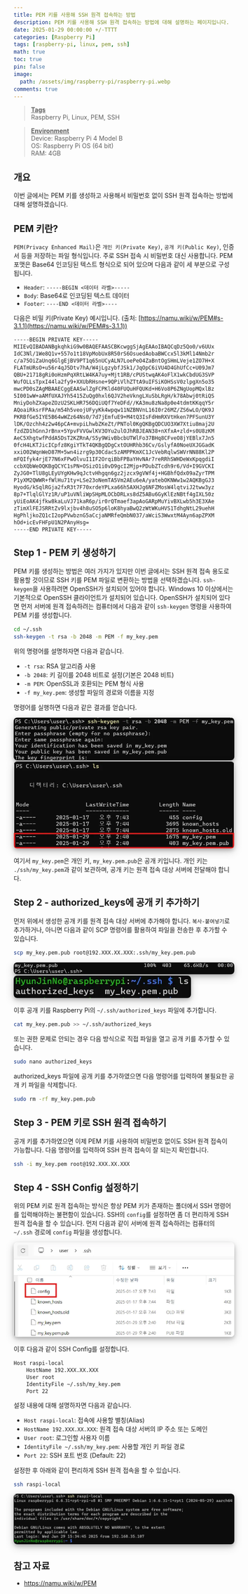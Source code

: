 ```yaml
---
title: PEM 키를 사용해 SSH 원격 접속하는 방법
description: PEM 키를 사용해 SSH 원격 접속하는 방법에 대해 설명하는 페이지입니다.
date: 2025-01-29 00:00:00 +/-TTTT
categories: [Raspberry Pi]
tags: [raspberry-pi, linux, pem, ssh]
math: true
toc: true
pin: false
image:
  path: /assets/img/raspberry-pi/raspberry-pi.webp
comments: true
---
```


<blockquote class="prompt-info"><p><strong><u>Tags</u></strong> <br> Raspberry Pi, Linux, PEM, SSH</p></blockquote>

<blockquote class="prompt-info"><p><strong><u>Environment</u></strong> <br>
Device: Raspberry Pi 4 Model B <br>
OS: Raspberry Pi OS (64 bit) <br>
RAM: 4GB </p></blockquote>

## 개요

이번 글에서는 PEM 키를 생성하고 사용해서 비밀번호 없이 SSH 원격 접속하는 방법에 대해 설명하겠습니다.

## PEM 키란?

`PEM(Privacy Enhanced Mail)`은 `개인 키(Private Key)`, `공개 키(Public Key)`, 인증서 등을 저장하는 파일 형식입니다. 주로 SSH 접속 시 비밀번호 대신 사용합니다. PEM 포맷은 Base64 인코딩된 텍스트 형식으로 되어 있으며 다음과 같이 세 부분으로 구성됩니다.

- `Header`: `-----BEGIN <데이터 라벨>-----`
- `Body`: Base64로 인코딩된 텍스트 데이터
- `Footer`: `----END <데이터 라벨>----`

다음은 비밀 키(Private Key) 예시입니다. (출처: [https://namu.wiki/w/PEM#s-3.1.1](https://namu.wiki/w/PEM#s-3.1.1))

```
-----BEGIN PRIVATE KEY-----
MIIEvQIBADANBgkqhkiG9w0BAQEFAASCBKcwggSjAgEAAoIBAQCqDz5Qo0/v6UUx
IdC3Nl/1We8Q1v+557o1t18VpMobUx8R50rS6OsuedAobaBWCcx5l3kMl14Nmb2r
c/a75OiZaUnq6GlgEjBV9PT1q65nUCyALN7LoePeO4ZaBntOgSHmLVeje1ZO7H+X
FLATmURsO+u56r4qJ5Dtv7hA/W4jLgzybfJSk1/JqOpC6iVU4D4GhUfCc+U09Jm7
QBU+21718gRi0oHzmPqXRtLW4KA7uy+Mjt1RB/cPUStwqAK4oFlX1wkCbdUG3SVP
WufOLLsTpxI44la2fy9+XXUbRHsne+9QPiVlhZTtA9uIFSiKOHSsV0zlpgXn5o35
mwcPD0sZAgMBAAECggEAASwlZgFCPKld40FUQuHFQUKd+H6Vo8P6ZNgUopMQxlBz
5I001wW+aAMfUXAJYh5415ZuQg0hxl6QJV2heVkngLXuSbLRgH/k78Abwj0tRiQS
MniyDohZXapeZOzU2SKLHR756DQiUQf7YeDFd//KA3mu8zNa8p0e4tdmtKKqqY5r
AQoaiRksrFPAa/m54h5veojUFyyKk4wpqw11NZBNVnL16I0r26MZ/ZS6wLO/QK9J
PKRBfGe5IYE5B64wWZz64Ns0/7d7jEmfuE9+M4tQ3IsFdHmRXVtHken7PFSunU3Y
lDK/Ozchh4z2w46pCA+mvpiLhwbZKeZt/PNTol0KgQKBgQDCUO3XW7Xtiu8maj2U
fzdZD1hGnnJrBnx+5YpvFVVGwlKV3OYu2ulOJhRBJEAN38+nXfxA+zld+s0U8zKM
AeC5XhgtwfPddA5DsT2KZRnA/S5y9WivBbcbUTWlFo37BHq8CFveO8jYEBlx7Jn5
0fcH4LKTJicICpfz8KgiYTkT4QKBgQDgCxtOUHRhb36Cv/GslyfA0NoeUXJGGadK
xxiO02WqnWeD87M+5wn4izrg9p30Cdac5zAMPPKmXC1JcVebRqlwSWVrNN88Kl2P
mFQIfyk4rjE77N6xFPwOlvuI1IF2OrqiBbFPBaYHvNAr7reRRhSWHDeWxKpqgdiI
ccbXQbWeOQKBgQCYC1sPN+OSizO1i0vD9gcI2Mjp+PDubZTcdh9r6/Vd+I9GVCKI
ZyJG0+TlU8gLEyUYgKHw9qJctvHhgqn6gz2jzcx9gVWf4j+HGBhfQdx09aZyrTPM
P1yXM2QWWR+fWlHu71ty+LSe23oNemTA5Vm2AEu6eA/yatebOKNWw1w2AQKBgGJ3
HyodG/kSqlRGja2fxR3t7F70xrdeYPLxa66h5AXHJg6NFZMosW4lqtviJ2tww3yz
8p7+TlqlGlYz1R/uP1uVNliWpSHpMLOCbDRLxs8dZ5ABu6GyKlEzNBtf4gIXL50z
yUiEoAK4jfkw8kaLuVJ71kaR6p/ir0rQTmaef3apAoGARpMuYivBXLwb5h3E3XAe
zTimXlFEJSRRtZv9lxjbv4h8uSO5p6loK8hyaBwQ2zWtWKuHVS1TdhgNtL29uehH
HgPhljkoZQ1cI2opPVwbznG5aCcjaNMRfeQmbN037/aWciS3WwxtM4Ayn6apZPXM
hOd+icEvFHFpU1N2PAnyHsg=
-----END PRIVATE KEY-----
```

## Step 1 - PEM 키 생성하기

PEM 키를 생성하는 방법은 여러 가지가 있지만 이번 글에서는 SSH 원격 접속 용도로 활용할 것이므로 SSH 키를 PEM 파일로 변환하는 방법을 선택하겠습니다. `ssh-keygen`을 사용하려면 OpenSSH가 설치되어 있어야 합니다. Windows 10 이상에서는 기본적으로 OpenSSH 클라이언트가 설치되어 있습니다. OpenSSH가 설치되어 있다면 먼저 서버에 원격 접속하려는 컴퓨터에서 다음과 같이 `ssh-keygen` 명령을 사용하여 PEM 키를 생성합니다.

```bash
cd ~/.ssh
ssh-keygen -t rsa -b 2048 -m PEM -f my_key.pem
```

위의 명령어를 설명하자면 다음과 같습니다.

- `-t rsa`: RSA 알고리즘 사용
- `-b 2048`: 키 길이를 2048 비트로 설정(기본은 2048 비트)
- `-m PEM`: OpenSSL과 호환되는 PEM 형식 사용
- `-f my_key.pem`: 생성할 파일의 경로와 이름을 지정

명령어를 실행하면 다음과 같은 결과를 얻습니다.

<img src="/assets/img/raspberry-pi/pem/pic1.webp" alt="pic1" style="box-shadow: 0 4px 8px 0 rgba(0, 0, 0, 0.2), 0 6px 20px 0 rgba(0, 0, 0, 0.19); border-radius: 0.5rem"/>

<img src="/assets/img/raspberry-pi/pem/pic2.webp" alt="pic2" style="box-shadow: 0 4px 8px 0 rgba(0, 0, 0, 0.2), 0 6px 20px 0 rgba(0, 0, 0, 0.19); border-radius: 0.5rem"/>

여기서 `my_key.pem`은 개인 키, `my_key.pem.pub`은 공개 키입니다. 개인 키는 `./ssh/my_key.pem`과 같이 보관하며, 공개 키는 원격 접속 대상 서버에 전달해야 합니다.

## Step 2 - authorized_keys에 공개 키 추가하기

먼저 위에서 생성한 공개 키를 원격 접속 대상 서버에 추가해야 합니다. `복사-붙여넣기`로 추가하거나, 아니면 다음과 같이 SCP 명령어를 활용하여 파일을 전송한 후 추가할 수 있습니다.

```bash
scp my_key.pem.pub root@192.XXX.XX.XXX:.ssh/my_key.pem.pub
```

<img src="/assets/img/raspberry-pi/pem/pic3.webp" alt="pic3" style="box-shadow: 0 4px 8px 0 rgba(0, 0, 0, 0.2), 0 6px 20px 0 rgba(0, 0, 0, 0.19); border-radius: 0.5rem"/>

<img src="/assets/img/raspberry-pi/pem/pic4.webp" alt="pic4" style="box-shadow: 0 4px 8px 0 rgba(0, 0, 0, 0.2), 0 6px 20px 0 rgba(0, 0, 0, 0.19); border-radius: 0.5rem"/>

이후 공개 키를 Raspberry Pi의 `~/.ssh/authorized_keys` 파일에 추가합니다.

```bash
cat my_key.pem.pub >> ~/.ssh/authorized_keys
```

또는 권한 문제로 안되는 경우 다음 방식으로 직접 파일을 열고 공개 키를 추가할 수 있습니다.

```bash
sudo nano authorized_keys
```

authorized_keys 파일에 공개 키를 추가하였으면 다음 명령어를 입력하여 불필요한 공개 키 파일을 삭제합니다.

```bash
sudo rm -rf my_key.pem.pub
```

## Step 3 - PEM 키로 SSH 원격 접속하기

공개 키를 추가하였으면 이제 PEM 키를 사용하여 비밀번호 없이도 SSH 원격 접속이 가능합니다. 다음 명령어를 입력하여 SSH 원격 접속이 잘 되는지 확인합니다.

```bash
ssh -i my_key.pem root@192.XXX.XX.XXX
```

## Step 4 - SSH Config 설정하기

위의 PEM 키로 원격 접속하는 방식은 항상 PEM 키가 존재하는 폴더에서 SSH 명령어를 입력해야하는 불편함이 있습니다. SSH의 `config`를 설정하면 좀 더 편리하게 SSH 원격 접속을 할 수 있습니다. 먼저 다음과 같이 서버에 원격 접속하려는 컴퓨터의 `~/.ssh` 경로에 `config` 파일을 생성합니다.

<img src="/assets/img/raspberry-pi/pem/pic5.webp" alt="pic5" style="box-shadow: 0 4px 8px 0 rgba(0, 0, 0, 0.2), 0 6px 20px 0 rgba(0, 0, 0, 0.19); border-radius: 0.5rem"/>

이후 다음과 같이 SSH Config를 설정합니다.

```
Host raspi-local
    HostName 192.XXX.XX.XXX
    User root
    IdentityFile ~/.ssh/my_key.pem
    Port 22
```

설정 내용에 대해 설명하자면 다음과 같습니다.

- `Host raspi-local`: 접속에 사용할 별칭(Alias)
- `HostName 192.XXX.XX.XXX`: 원격 접속 대상 서버의 IP 주소 또는 도메인
- `User root`: 로그인할 사용자 이름
- `IdentityFile ~/.ssh/my_key.pem`: 사용할 개인 키 파일 경로
- `Port 22`: SSH 포트 번호 (Default: 22)

설정한 후 아래와 같이 편리하게 SSH 원격 접속을 할 수 있습니다.

```bash
ssh raspi-local
```

<img src="/assets/img/raspberry-pi/pem/pic6.webp" alt="pic6" style="box-shadow: 0 4px 8px 0 rgba(0, 0, 0, 0.2), 0 6px 20px 0 rgba(0, 0, 0, 0.19); border-radius: 0.5rem"/>

## 참고 자료

- <a href="https://namu.wiki/w/PEM" target="_blank">https://namu.wiki/w/PEM</a>
